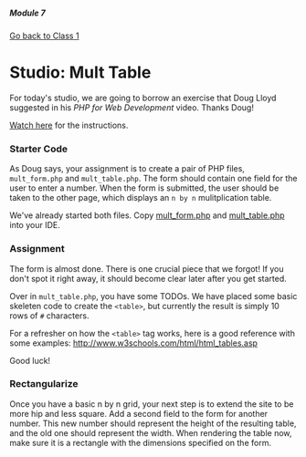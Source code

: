 ##### Module 7

[Go back to Class 1](../../class1)

# Studio: Mult Table

For today's studio, we are going to borrow an exercise that Doug Lloyd suggested in his *PHP for Web Development* video. Thanks Doug!

<a href="https://youtu.be/l5O-HKElXPc?list=PLhQjrBD2T380EySS3Y9fBANbblTRxT5Av&t=1311" target="_blank">Watch here</a> for the instructions.

### Starter Code

As Doug says, your assignment is to create a pair of PHP files, `mult_form.php` and `mult_table.php`. The form should contain one field for the user to enter a number. When the form is submitted, the user should be taken to the other page, which displays an `n by n` mulitplication table.

We've already started both files. Copy <a href="./mult_form.html" target="_blank">mult_form.php</a> and <a href="./mult_table.html" target="_blank">mult_table.php</a> into your IDE.

### Assignment

The form is almost done. There is one crucial piece that we forgot! If you don't spot it right away, it should become clear later after you get started.

Over in `mult_table.php`, you have some TODOs. We have placed some basic skeleten code to create the `<table>`, but currently the result is simply 10 rows of `#` characters.

For a refresher on how the `<table>` tag works, here is a good reference with some examples: http://www.w3schools.com/html/html_tables.asp

Good luck!


### Rectangularize

Once you have a basic n by n grid, your next step is to extend the site to be more hip and less square. Add a second field to the form for another number. This new number should represent the height of the resulting table, and the old one should represent the width. When rendering the table now, make sure it is a rectangle with the dimensions specified on the form.


